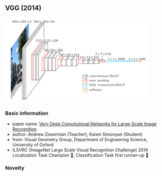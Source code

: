 ## VGG (2014) 

![VGG](https://github.com/kunlin1013/Classification_Model/blob/main/VGG%20(2014)/img/VGG.png)

### Basic information
- paper name: [Very Deep Convolutional Networks for Large-Scale Image Recognition](https://arxiv.org/abs/1409.1556)
- author: Andrew Zisserman (Teacher), Karen Simonyan (Student)
- from: Visual Geometry Group, Department of Engineering Science, University of Oxford
- ILSVRC (ImageNet Large Scale Visual Recognition Challenge) 2014 Localization Task Champion :1st_place_medal:, Classification Task first runner-up :2nd_place_medal:

### Novelty

